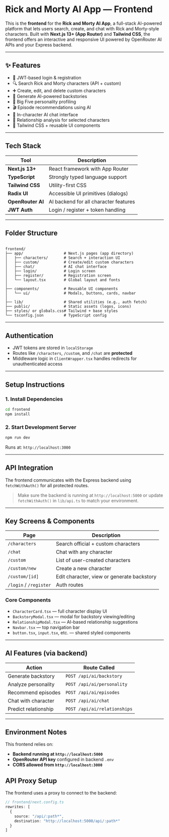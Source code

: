 # Rick and Morty AI App — Frontend

This is the **frontend** for the **Rick and Morty AI App**, a full-stack AI-powered platform that lets users search, create, and chat with Rick and Morty-style characters. Built with **Next.js 13+ (App Router)** and **Tailwind CSS**, the frontend offers an interactive and responsive UI powered by OpenRouter AI APIs and your Express backend.

---

## ✨ Features

- 🔐 JWT-based login & registration
- 🔍 Search Rick and Morty characters (API + custom)
- ➕ Create, edit, and delete custom characters
- 🧠 Generate AI-powered backstories
- 🧬 Big Five personality profiling
- 🎬 Episode recommendations using AI
- 💬 In-character AI chat interface
- 🔗 Relationship analysis for selected characters
- 🎨 Tailwind CSS + reusable UI components

---

## Tech Stack

| Tool            | Description                         |
|-----------------|-------------------------------------|
| **Next.js 13+** | React framework with App Router     |
| **TypeScript**  | Strongly typed language support     |
| **Tailwind CSS**| Utility-first CSS                   |
| **Radix UI**    | Accessible UI primitives (dialogs)  |
| **OpenRouter AI** | AI backend for all character features |
| **JWT Auth**    | Login / register + token handling   |

---

## Folder Structure

```

frontend/
├── app/                  # Next.js pages (app directory)
│   ├── characters/       # Search + interaction UI
│   ├── custom/           # Create/edit custom characters
│   ├── chat/             # AI chat interface
│   ├── login/            # Login screen
│   ├── register/         # Registration screen
│   └── layout.tsx        # Global layout and fonts
│
├── components/           # Reusable UI components
│   └── ui/               # Modals, buttons, cards, navbar
│
├── lib/                  # Shared utilities (e.g., auth fetch)
├── public/               # Static assets (logos, icons)
├── styles/ or globals.css# Tailwind + base styles
└── tsconfig.json         # TypeScript config

````

---

## Authentication

- JWT tokens are stored in `localStorage`
- Routes like `/characters`, `/custom`, and `/chat` are **protected**
- Middleware logic in `ClientWrapper.tsx` handles redirects for unauthenticated access

---

## Setup Instructions

### 1. Install Dependencies

```bash
cd frontend
npm install
````

### 2. Start Development Server

```bash
npm run dev
```

Runs at: `http://localhost:3000`

---

## API Integration

The frontend communicates with the Express backend using `fetchWithAuth()` for all protected routes.

> Make sure the backend is running at `http://localhost:5000` or update `fetchWithAuth()` in `lib/api.ts` to match your environment.

---

## Key Screens & Components

| Page                   | Description                                |
| ---------------------- | ------------------------------------------ |
| `/characters`          | Search official + custom characters        |
| `/chat`                | Chat with any character                    |
| `/custom`              | List of user-created characters            |
| `/custom/new`          | Create a new character                     |
| `/custom/[id]`         | Edit character, view or generate backstory |
| `/login` / `/register` | Auth routes                                |

### Core Components

* `CharacterCard.tsx` — full character display UI
* `BackstoryModal.tsx` — modal for backstory viewing/editing
* `RelationshipModal.tsx` — AI-based relationship suggestions
* `Navbar.tsx` — top navigation bar
* `button.tsx`, `input.tsx`, etc. — shared styled components

---

## AI Features (via backend)

| Action               | Route Called                 |
| -------------------- | ---------------------------- |
| Generate backstory   | `POST /api/ai/backstory`     |
| Analyze personality  | `POST /api/ai/personality`   |
| Recommend episodes   | `POST /api/ai/episodes`      |
| Chat with character  | `POST /api/ai/chat`          |
| Predict relationship | `POST /api/ai/relationships` |

---

## Environment Notes

This frontend relies on:

* **Backend running at `http://localhost:5000`**
* **OpenRouter API key** configured in backend `.env`
* **CORS allowed from `http://localhost:3000`**

## API Proxy Setup

The frontend uses a proxy to connect to the backend:

```ts
// frontend/next.config.ts
rewrites: [
  {
    source: "/api/:path*",
    destination: "http://localhost:5000/api/:path*"
  }
]
```
